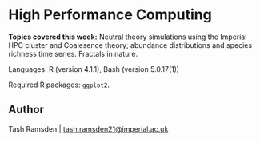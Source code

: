 # High Performance Computing

**Topics covered this week:** Neutral theory simulations using the Imperial HPC cluster and Coalesence theory; abundance distributions and species richness time series. Fractals in nature.

Languages: R (version 4.1.1), Bash (version 5.0.17(1))

Required R packages: `ggplot2`.


## Author

Tash Ramsden | tash.ramsden21@imperial.ac.uk
